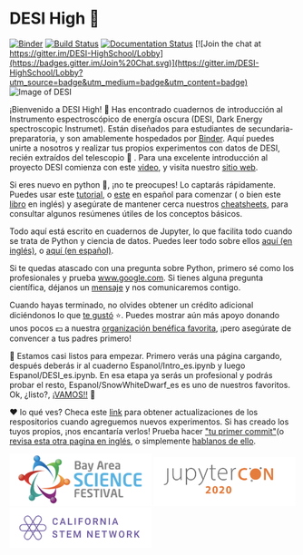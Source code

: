 # DESI High :school_satchel:

[![Binder](https://mybinder.org/badge_logo.svg)](https://mybinder.org/v2/gh/michaelJwilson/DESI-HighSchool/master)
[![Build Status](https://travis-ci.com/michaelJwilson/DESI-HighSchool.svg?branch=master)](https://travis-ci.com/michaelJwilson/DESI-HighSchool)
[![Documentation Status](https://readthedocs.org/projects/desi-highschool/badge/?version=latest)](https://desi-highschool.readthedocs.io/en/latest/?badge=latest)
[![Join the chat at https://gitter.im/DESI-HighSchool/Lobby](https://badges.gitter.im/Join%20Chat.svg)](https://gitter.im/DESI-HighSchool/Lobby?utm_source=badge&utm_medium=badge&utm_content=badge)
![Image of DESI](https://github.com/michaelJwilson/DESI-HighSchool/blob/master/images/Mayall-Star-Trails.jpg)

¡Bienvenido a DESI High!  :school_satchel: Has encontrado cuadernos de introducción al Instrumento espectroscópico de energía oscura (DESI, Dark Energy spectroscopic Instrumet). Están diseñados para estudiantes de secundaria-preparatoria, y son amablemente hospedados por [Binder](https://mybinder.readthedocs.io/en/latest/).  Aquí puedes unirte a nosotros y realizar tus propios experimentos con datos de DESI, recién extraídos del telescopio :telescope: . Para una excelente introducción al proyecto DESI comienza con este [video](https://www.youtube.com/watch?v=kPXx9tqyzYg), y visita nuestro [sitio web](www.desi.lbl.gov).

Si eres nuevo en python :snake:, ¡no te preocupes! Lo captarás rápidamente. Puedes usar este [tutorial](https://docs.python.org/es/3/tutorial/index.html), o [este](https://j2logo.com/python/tutorial/) en español para comenzar ( o bien este [libro](https://www.py4e.com/book) en inglés)  y asegúrate de mantener cerca nuestros [cheatsheets](https://github.com/michaelJwilson/DESI-HighSchool/tree/master/Espanol/acordeones), para consultar algunos resúmenes útiles de los conceptos básicos.

Todo aquí está escrito en cuadernos de Jupyter, lo que facilita todo cuando se trata de Python y ciencia de datos. Puedes leer todo sobre ellos [aquí (en inglés)](www.dataquest.io/blog/jupyter-notebook-tutorial/), o [aquí (en español)](https://www.ionos.mx/digitalguide/paginas-web/desarrollo-web/jupyter-notebook/).

Si te quedas atascado con una pregunta sobre Python, primero sé como los profesionales y prueba www.google.com. Si tienes alguna pregunta científica, déjanos un [mensaje](https://www.github.com/michaelJwilson/DESI-HighSchool/issues/new) y nos comunicaremos contigo.

Cuando hayas terminado, no olvides obtener un crédito adicional diciéndonos lo que [te gustó](https://forms.gle/LGKMVamrtS5StSv56) :star:. Puedes mostrar aún más apoyo donando unos pocos :dollar: a nuestra [organización benéfica favorita](https://www.gofundme.com/f/code-nation?utm_source=customer&utm_campaign=p_cp+share-sheet&utm_medium=copy_link_more), ¡pero asegúrate de convencer a tus padres primero!

:rotating_light:  Estamos casi listos para empezar. Primero verás una página cargando, después deberás ir al cuaderno Espanol/Intro_es.ipynb y luego Espanol/DESI_es.ipynb. En esa etapa ya serás un profesional y podrás probar el resto, Espanol/SnowWhiteDwarf_es es uno de nuestros favoritos. Ok, ¿listo?, [¡VAMOS!!](https://mybinder.org/v2/gh/michaelJwilson/DESI-HighSchool/master) :rotating_light:

:heart: lo qué ves? Checa este [link](https://docs.github.com/es/enterprise/2.20/user/github/receiving-notifications-about-activity-on-github/watching-and-unwatching-repositories) para obtener actualizaciones de los respositorios cuando agreguemos nuevos experimentos. Si has creado los tuyos propios, ¡nos encantaría verlos! Prueba hacer  ["tu primer commit"](https://platzi.com/tutoriales/1050-programacion-basica/2356-git-y-mi-primer-commit/)(o [revisa esta otra pagina en inglés](https://www.medium.com/@haydar_ai/learning-how-to-git-creating-your-first-commit-c753ed2e7498), o simplemente [hablanos de ello](https:/www.github.com/michaelJwilson/DESI-HighSchool/issues/new).


<p float="left">
  <img src="../images/BayScienceFest.png", width=250>
  <img src="../images/JupyterCon20.png",   width=250>
  <img src="../images/CalStemNet.png",     width=250>
</p>
